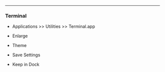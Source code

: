 ---

### Terminal

- Applications >> Utilities >> Terminal.app

- Enlarge

- Theme

- Save Settings

- Keep in Dock

<!--

- MAC

- PC

You're learning Python version 2. See it here:

    $ python -V


-->
